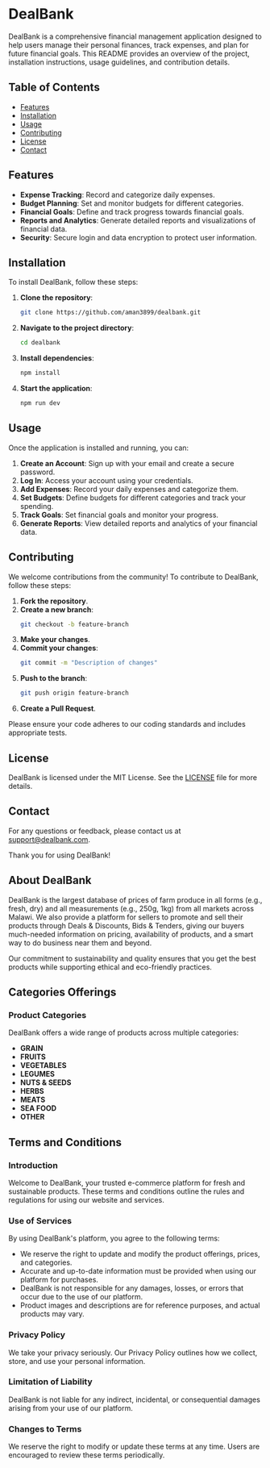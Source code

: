 # DealBank

DealBank is a comprehensive financial management application designed to help users manage their personal finances, track expenses, and plan for future financial goals. This README provides an overview of the project, installation instructions, usage guidelines, and contribution details.

## Table of Contents
- [Features](#features)
- [Installation](#installation)
- [Usage](#usage)
- [Contributing](#contributing)
- [License](#license)
- [Contact](#contact)

## Features
- **Expense Tracking**: Record and categorize daily expenses.
- **Budget Planning**: Set and monitor budgets for different categories.
- **Financial Goals**: Define and track progress towards financial goals.
- **Reports and Analytics**: Generate detailed reports and visualizations of financial data.
- **Security**: Secure login and data encryption to protect user information.

## Installation
To install DealBank, follow these steps:

1. **Clone the repository**:
    ```bash
    git clone https://github.com/aman3899/dealbank.git
    ```
2. **Navigate to the project directory**:
    ```bash
    cd dealbank
    ```
3. **Install dependencies**:
    ```bash
    npm install
    ```
4. **Start the application**:
    ```bash
    npm run dev
    ```

## Usage
Once the application is installed and running, you can:

1. **Create an Account**: Sign up with your email and create a secure password.
2. **Log In**: Access your account using your credentials.
3. **Add Expenses**: Record your daily expenses and categorize them.
4. **Set Budgets**: Define budgets for different categories and track your spending.
5. **Track Goals**: Set financial goals and monitor your progress.
6. **Generate Reports**: View detailed reports and analytics of your financial data.

## Contributing
We welcome contributions from the community! To contribute to DealBank, follow these steps:

1. **Fork the repository**.
2. **Create a new branch**:
    ```bash
    git checkout -b feature-branch
    ```
3. **Make your changes**.
4. **Commit your changes**:
    ```bash
    git commit -m "Description of changes"
    ```
5. **Push to the branch**:
    ```bash
    git push origin feature-branch
    ```
6. **Create a Pull Request**.

Please ensure your code adheres to our coding standards and includes appropriate tests.

## License
DealBank is licensed under the MIT License. See the [LICENSE](LICENSE) file for more details.

## Contact
For any questions or feedback, please contact us at support@dealbank.com.

Thank you for using DealBank!
## About DealBank

DealBank is the largest database of prices of farm produce in all forms (e.g., fresh, dry) and all measurements (e.g., 250g, 1kg) from all markets across Malawi. We also provide a platform for sellers to promote and sell their products through Deals & Discounts, Bids & Tenders, giving our buyers much-needed information on pricing, availability of products, and a smart way to do business near them and beyond.

Our commitment to sustainability and quality ensures that you get the best products while supporting ethical and eco-friendly practices.

## Categories Offerings

### Product Categories
DealBank offers a wide range of products across multiple categories:

- **GRAIN**
- **FRUITS**
- **VEGETABLES**
- **LEGUMES**
- **NUTS & SEEDS**
- **HERBS**
- **MEATS**
- **SEA FOOD**
- **OTHER**

## Terms and Conditions

### Introduction
Welcome to DealBank, your trusted e-commerce platform for fresh and sustainable products. These terms and conditions outline the rules and regulations for using our website and services.

### Use of Services
By using DealBank's platform, you agree to the following terms:

- We reserve the right to update and modify the product offerings, prices, and categories.
- Accurate and up-to-date information must be provided when using our platform for purchases.
- DealBank is not responsible for any damages, losses, or errors that occur due to the use of our platform.
- Product images and descriptions are for reference purposes, and actual products may vary.

### Privacy Policy
We take your privacy seriously. Our Privacy Policy outlines how we collect, store, and use your personal information.

### Limitation of Liability
DealBank is not liable for any indirect, incidental, or consequential damages arising from your use of our platform.

### Changes to Terms
We reserve the right to modify or update these terms at any time. Users are encouraged to review these terms periodically.